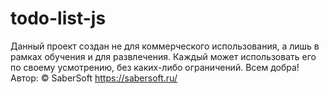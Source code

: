 # todo-list-js
Данный проект создан не для коммерческого использования, а лишь в рамках обучения и для развлечения. Каждый может использовать его по своему усмотрению, без каких-либо ограничений. Всем добра! Автор: © SaberSoft https://sabersoft.ru/

